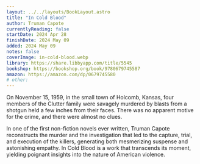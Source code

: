 ```yaml
---
layout: ../../layouts/BookLayout.astro
title: "In Cold Blood"
author: Truman Capote
currentlyReading: false
startDate: 2024 Apr 28
finishDate: 2024 May 09
added: 2024 May 09
notes: false
coverImage: in-cold-blood.webp
library: https://share.libbyapp.com/title/5545
bookshop: https://bookshop.org/book/9780679745587
amazon: https://amazon.com/dp/0679745580
# other: 
---
```


On November 15, 1959, in the small town of Holcomb, Kansas, four members of the Clutter family were savagely murdered by blasts from a shotgun held a few inches from their faces. There was no apparent motive for the crime, and there were almost no clues. 

In one of the first non-fiction novels ever written, Truman Capote reconstructs the murder and the investigation that led to the capture, trial, and execution of the killers, generating both mesmerizing suspense and astonishing empathy. In Cold Blood is a work that transcends its moment, yielding poignant insights into the nature of American violence.